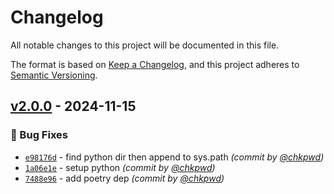 # Changelog
All notable changes to this project will be documented in this file.

The format is based on [Keep a Changelog](https://keepachangelog.com/en/1.0.0/),
and this project adheres to [Semantic Versioning](https://semver.org/spec/v2.0.0.html).

## [v2.0.0] - 2024-11-15
### :bug: Bug Fixes
- [`e98176d`](https://github.com/chkpwd/alfred-ente-auth/commit/e98176d84cbe49e9353571e1fefa570c5317c0ba) - find python dir then append to sys.path *(commit by [@chkpwd](https://github.com/chkpwd))*
- [`1a06e1e`](https://github.com/chkpwd/alfred-ente-auth/commit/1a06e1e39755676e312539b2d7d48323e5e7da99) - setup python *(commit by [@chkpwd](https://github.com/chkpwd))*
- [`7488e96`](https://github.com/chkpwd/alfred-ente-auth/commit/7488e96dd6a3405d45147c42d3f25b2ac94be48b) - add poetry dep *(commit by [@chkpwd](https://github.com/chkpwd))*

[v2.0.0]: https://github.com/chkpwd/alfred-ente-auth/compare/latest...v2.0.0
